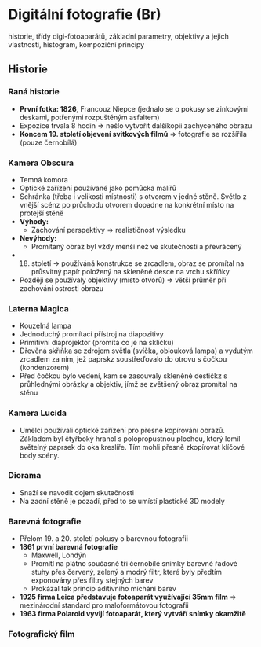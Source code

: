# Digitální fotografie (Br)
historie, třídy digi-fotoaparátů, základní parametry, objektivy a jejich vlastnosti, histogram, kompoziční principy

## Historie

### Raná historie
- **První fotka: 1826**, Francouz Niepce (jednalo se o pokusy se zinkovými deskami, potřenými rozpuštěným asfaltem)
- Expozice trvala 8 hodin => nešlo vytvořit dalšíkopii zachyceného obrazu
- **Koncem 19. století objevení svitkových filmů** => fotografie se rozšířila (pouze černobílá)

### Kamera Obscura
- Temná komora
- Optické zařízení používané jako pomůcka malířů
- Schránka (třeba i velikosti místnosti) s otvorem v jedné stěně. Světlo z vnější scénz po průchodu otvorem dopadne na konkrétní místo na protejší stěně
- **Výhody:**
    - Zachování perspektivy => realističnost výsledku
- **Nevýhody:**
    - Promítaný obraz byl vždy menší než ve skutečnosti a převrácený
- 18. století -> používáná konstrukce se zrcadlem, obraz se promítal na průsvitný papír položený na skleněné desce na vrchu skříňky
- Později se používaly objektivy (místo otvorů) => větší průměr při zachování ostrosti obrazu

### Laterna Magica
- Kouzelná lampa
- Jednoduchý promítací přístroj na diapozitivy
- Primitivní diaprojektor (promítá co je na sklíčku)
- Dřevěná skříňka se zdrojem světla (svíčka, oblouková lampa) a vydutým zrcadlem za ním, jež paprskz soustřeďovalo do otrovu s čočkou (kondenzorem)
- Před čočkou bylo vedení, kam se zasouvaly skleněné destičkz s průhlednými obrázky a objektiv, jímž se zvětšený obraz promítal na stěnu

### Kamera Lucida
- Umělci používali optické zařízení pro přesné kopírování obrazů. Základem byl čtyřboký hranol s polopropustnou plochou, který lomil světelný paprsek do oka kreslíře. Tím mohli přesně zkopírovat klíčové body scény.

### Diorama
- Snaží se navodit dojem skutečnosti
- Na zadní stěně je pozadí, před to se umístí plastické 3D modely

### Barevná fotografie
- Přelom 19. a 20. století pokusy o barevnou fotografii
- **1861 první barevná fotografie**
    - Maxwell, Londýn
    - Promítl na plátno současně tři černobílé snímky barevné řadové stuhy přes červený, zelený a modrý filtr, které byly předtím exponovány přes filtry stejných barev
    - Prokázal tak princip aditivního míchání barev
- **1925 firma Leica představuje fotoaparát využívající 35mm film** => mezinárodní standard pro maloformátovou fotografii
- **1963 firma Polaroid vyvijí fotoaparát, který vytváří snímky okamžitě**
 
### Fotografický film

